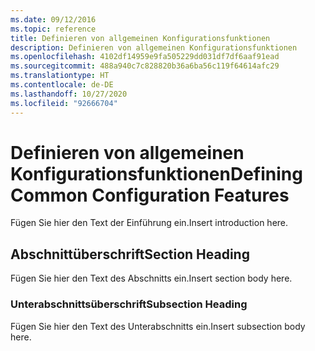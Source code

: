 ```yaml
---
ms.date: 09/12/2016
ms.topic: reference
title: Definieren von allgemeinen Konfigurationsfunktionen
description: Definieren von allgemeinen Konfigurationsfunktionen
ms.openlocfilehash: 4102df14959e9fa505229dd031df7df6aaf91ead
ms.sourcegitcommit: 488a940c7c828820b36a6ba56c119f64614afc29
ms.translationtype: HT
ms.contentlocale: de-DE
ms.lasthandoff: 10/27/2020
ms.locfileid: "92666704"
---
```

# <a name="defining-common-configuration-features"></a><span data-ttu-id="e659f-103">Definieren von allgemeinen Konfigurationsfunktionen</span><span class="sxs-lookup"><span data-stu-id="e659f-103">Defining Common Configuration Features</span></span>

<span data-ttu-id="e659f-104">Fügen Sie hier den Text der Einführung ein.</span><span class="sxs-lookup"><span data-stu-id="e659f-104">Insert introduction here.</span></span>

## <a name="section-heading"></a><span data-ttu-id="e659f-105">Abschnittüberschrift</span><span class="sxs-lookup"><span data-stu-id="e659f-105">Section Heading</span></span>

<span data-ttu-id="e659f-106">Fügen Sie hier den Text des Abschnitts ein.</span><span class="sxs-lookup"><span data-stu-id="e659f-106">Insert section body here.</span></span>

### <a name="subsection-heading"></a><span data-ttu-id="e659f-107">Unterabschnittsüberschrift</span><span class="sxs-lookup"><span data-stu-id="e659f-107">Subsection Heading</span></span>

<span data-ttu-id="e659f-108">Fügen Sie hier den Text des Unterabschnitts ein.</span><span class="sxs-lookup"><span data-stu-id="e659f-108">Insert subsection body here.</span></span>
